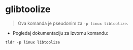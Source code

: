 # glibtoolize

> Ova komanda je pseudonim za `-p linux libtoolize`.

- Pogledaj dokumentaciju za izvornu komandu:

`tldr -p linux libtoolize`
